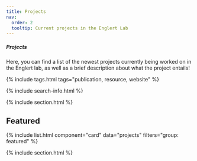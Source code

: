 ```yaml
---
title: Projects
nav:
  order: 2
  tooltip: Current projects in the Englert Lab
---
```


<h5>Projects</h5>

Here, you can find a list of the newest projects currently being worked on in the Englert lab, as well as a brief description about what the project entails!

{% include tags.html tags="publication, resource, website" %}

{% include search-info.html %}

{% include section.html %}

## Featured

{% include list.html component="card" data="projects" filters="group: featured" %}

{% include section.html %}
